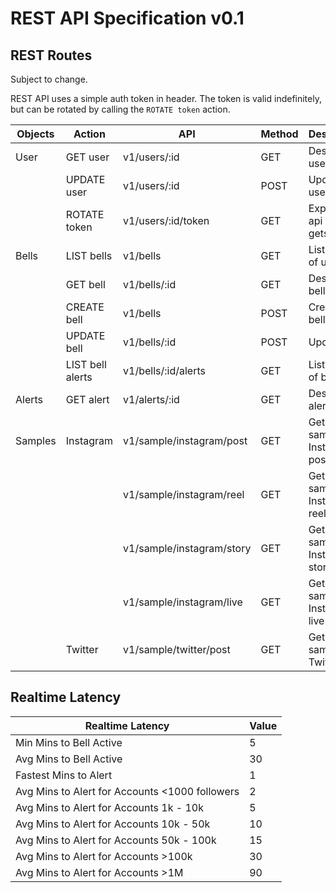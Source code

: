 # REST API Specification v0.1


## REST Routes

Subject to change.

REST API uses a simple auth token in header. The token is valid indefinitely, but can be rotated by calling the `ROTATE token` action.


| Objects | Action          | API                       | Method | Description                        |
|---------|-----------------|---------------------------|--------|------------------------------------|
| User    | GET user        | v1/users/:id              | GET    | Describes user                     |
|         | UPDATE user     | v1/users/:id              | POST   | Updates user info                  |
|         | ROTATE token    | v1/users/:id/token        | GET    | Expires old api key and gets new   |
| Bells   | LIST bells      | v1/bells                  | GET    | Lists bells of user                |
|         | GET bell        | v1/bells/:id              | GET    | Describes bell                     |
|         | CREATE bell     | v1/bells                  | POST   | Creates a bell                     |
|         | UPDATE bell     | v1/bells/:id              | POST   | Update bell                        |
|         | LIST bell alerts| v1/bells/:id/alerts       | GET    | List alerts of bell                |
| Alerts  | GET alert       | v1/alerts/:id             | GET    | Describes alert                    |
| Samples | Instagram       | v1/sample/instagram/post  | GET    | Get a sample Instagram post        |
|         |                 | v1/sample/instagram/reel  | GET    | Get a sample Instagram reel        |
|         |                 | v1/sample/instagram/story | GET    | Get a sample Instagram story       |
|         |                 | v1/sample/instagram/live  | GET    | Get a sample Instagram live        |
|         | Twitter         | v1/sample/twitter/post    | GET    | Get a sample Twitter post          |






## Realtime Latency

| Realtime Latency                    | Value |
|-------------------------------------|-------|
| Min Mins to Bell Active             | 5     |
| Avg Mins to Bell Active             | 30    |
| Fastest Mins to Alert               | 1     |
| Avg Mins to Alert for Accounts <1000 followers | 2     |
| Avg Mins to Alert for Accounts 1k - 10k       | 5     |
| Avg Mins to Alert for Accounts 10k - 50k      | 10    |
| Avg Mins to Alert for Accounts 50k - 100k     | 15    |
| Avg Mins to Alert for Accounts >100k          | 30    |
| Avg Mins to Alert for Accounts >1M            | 90    |
